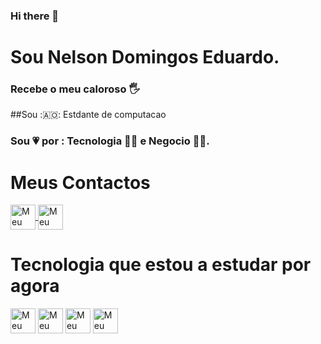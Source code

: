 ### Hi there 👋
# Sou Nelson Domingos Eduardo.
### Recebe o meu caloroso :raised_hand_with_fingers_splayed:
##Sou :🇦🇴: Estdante de computacao 
###  Sou :heartpulse: por : Tecnologia :technologist: e Negocio :office_worker:.


# Meus Contactos

<a href="https://www.linkedin.com/in/nelsoneduardo/"> 
  <img align="center" alt="Meu perfil-Linkedin" heigth="39" width="40" src="https://cdn.jsdelivr.net/gh/devicons/devicon/icons/linkedin/linkedin-plain.svg">
  
  </img>
</a>


<a href="https://www.linkedin.com/in/nelsoneduardo/"> 
  <img align="center" alt="Meu perfil-Linkedin" heigth="39" width="40" src="https://cdn.jsdelivr.net/gh/devicons/devicon/icons/linkedin/linkedin-original.svg"></img>
</a>

# Tecnologia que estou a estudar por agora
<img align="center" alt="Meu perfil-Linkedin" heigth="39" width="40" src="https://cdn.jsdelivr.net/gh/devicons/devicon/icons/html5/html5-original.svg"></img>
<img align="center" alt="Meu perfil-Linkedin" heigth="39" width="40" src="https://cdn.jsdelivr.net/gh/devicons/devicon/icons/css3/css3-original.svg"></img>
<img align="center" alt="Meu perfil-Linkedin" heigth="39" width="40" src="https://cdn.jsdelivr.net/gh/devicons/devicon/icons/javascript/javascript-plain.svg"></img>
<img align="center" alt="Meu perfil-Linkedin" heigth="39" width="40" src="https://cdn.jsdelivr.net/gh/devicons/devicon/icons/php/php-original.svg"></img>
<!--
**nelson-eduardo/nelson-eduardo** is a ✨ _special_ ✨ repository because its `README.md` (this file) appears on your GitHub profile.

Here are some ideas to get you started:

- 🔭 I’m currently working on ...
- 🌱 I’m currently learning ...
- 👯 I’m looking to collaborate on ...
- 🤔 I’m looking for help with ...
- 💬 Ask me about ...
- 📫 How to reach me: ...
- 😄 Pronouns: ...
- ⚡ Fun fact: ...
-->
